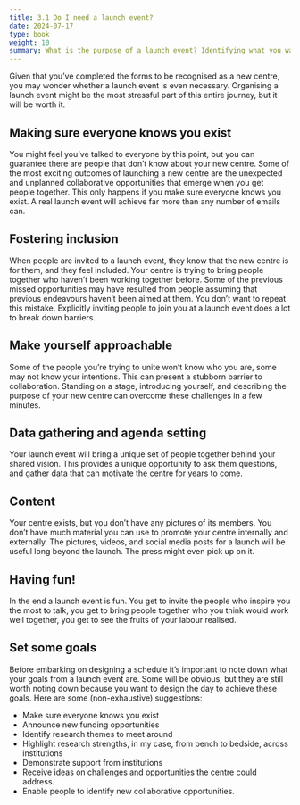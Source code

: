```yaml
---
title: 3.1 Do I need a launch event?
date: 2024-07-17
type: book
weight: 10
summary: What is the purpose of a launch event? Identifying what you want to achieve?
---
```


Given that you’ve completed the forms to be recognised as a new centre, you may wonder whether a launch event is even necessary. Organising a launch event might be the most stressful part of this entire journey, but it will be worth it. 

## Making sure everyone knows you exist
You might feel you’ve talked to everyone by this point, but you can guarantee there are people that don’t know about your new centre. Some of the most exciting outcomes of launching a new centre are the unexpected and unplanned collaborative opportunities that emerge when you get people together. This only happens if you make sure everyone knows you exist. A real launch event will achieve far more than any number of emails can. 

## Fostering inclusion
When people are invited to a launch event, they know that the new centre is for them, and they feel included. Your centre is trying to bring people together who haven’t been working together before. Some of the previous missed opportunities may have resulted from people assuming that previous endeavours haven’t been aimed at them. You don’t want to repeat this mistake. Explicitly inviting people to join you at a launch event does a lot to break down barriers. 

## Make yourself approachable
Some of the people you’re trying to unite won’t know who you are, some may not know your intentions. This can present a stubborn barrier to collaboration. Standing on a stage, introducing yourself, and describing the purpose of your new centre can overcome these challenges in a few minutes.

## Data gathering and agenda setting
Your launch event will bring a unique set of people together behind your shared vision. This provides a unique opportunity to ask them questions, and gather data that can motivate the centre for years to come. 

## Content
Your centre exists, but you don’t have any pictures of its members. You don’t have much material you can use to promote your centre internally and externally. The pictures, videos, and social media posts for a launch will be useful long beyond the launch. The press might even pick up on it.

## Having fun!
In the end a launch event is fun. You get to invite the people who inspire you the most to talk, you get to bring people together who you think would work well together, you get to see the fruits of your labour realised.

## Set some goals
Before embarking on designing a schedule it’s important to note down what your goals from a launch event are. Some will be obvious, but they are still worth noting down because you want to design the day to achieve these goals. Here are some (non-exhaustive) suggestions:

* Make sure everyone knows you exist
* Announce new funding opportunities
* Identify research themes to meet around
* Highlight research strengths, in my case, from bench to bedside, across institutions
* Demonstrate support from institutions
* Receive ideas on challenges and opportunities the centre could address.
* Enable people to identify new collaborative opportunities.
